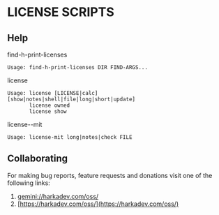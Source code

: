 LICENSE SCRIPTS
===============

## Help

find-h-print-licenses

    Usage: find-h-print-licenses DIR FIND-ARGS...

license

    Usage: license [LICENSE|calc] [show|notes|shell|file|long|short|update]
           license owned
           license show 

license--mit

    Usage: license-mit long|notes|check FILE

## Collaborating

For making bug reports, feature requests and donations visit
one of the following links:

1. [gemini://harkadev.com/oss/](gemini://harkadev.com/oss/)
2. [https://harkadev.com/oss/](https://harkadev.com/oss/)
